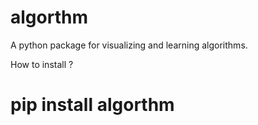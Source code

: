 
# algorthm
A python package for visualizing and learning algorithms. 

How to install ?

pip install algorthm
=======
 
